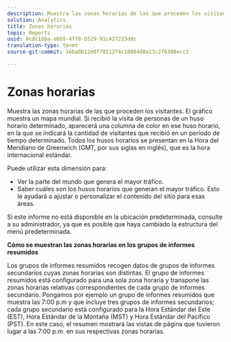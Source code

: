 ```yaml
---
description: Muestra las zonas horarias de las que proceden los visitantes. El gráfico muestra un mapa mundial. Si recibió la visita de personas de un huso horario determinado, aparecerá una columna de color en ese huso horario, en la que se indicará la cantidad de visitantes que recibió en un período de tiempo determinado. Todos los husos horarios se presentan en la Hora del Meridiano de Greenwich (GMT, por sus siglas en inglés), que es la hora internacional estándar.
solution: Analytics
title: Zonas horarias
topic: Reports
uuid: 8cdc1bba-e6b9-4ff0-b529-91c427223ddc
translation-type: tm+mt
source-git-commit: 16ba0b12e0f70112f4c10804d0a13c278388ecc2

---
```



# Zonas horarias

Muestra las zonas horarias de las que proceden los visitantes. El gráfico muestra un mapa mundial. Si recibió la visita de personas de un huso horario determinado, aparecerá una columna de color en ese huso horario, en la que se indicará la cantidad de visitantes que recibió en un período de tiempo determinado. Todos los husos horarios se presentan en la Hora del Meridiano de Greenwich (GMT, por sus siglas en inglés), que es la hora internacional estándar.

Puede utilizar esta dimensión para:

* Ver la parte del mundo que genera el mayor tráfico.
* Saber cuáles son los husos horarios que generan el mayor tráfico. Esto le ayudará a ajustar o personalizar el contenido del sitio para esas áreas.

Si este informe no está disponible en la ubicación predeterminada, consulte a su administrador, ya que es posible que haya cambiado la estructura del menú predeterminada.

**Cómo se muestran las zonas horarias en los grupos de informes resumidos**

Los grupos de informes resumidos recogen datos de grupos de informes secundarios cuyas zonas horarias son distintas. El grupo de informes resumidos está configurado para una sola zona horaria y transpone las zonas horarias relativas correspondientes de cada grupo de informes secundario. Pongamos por ejemplo un grupo de informes resumidos que muestra las 7:00 p.m y que incluye tres grupos de informes secundarios; cada grupo secundario está configurado para la Hora Estándar del Este (EST), Hora Estándar de la Montaña (MST) y Hora Estándar del Pacífico (PST). En este caso, el resumen mostrará las vistas de página que tuvieron lugar a las 7:00 p.m. en sus respectivas zonas horarias.
